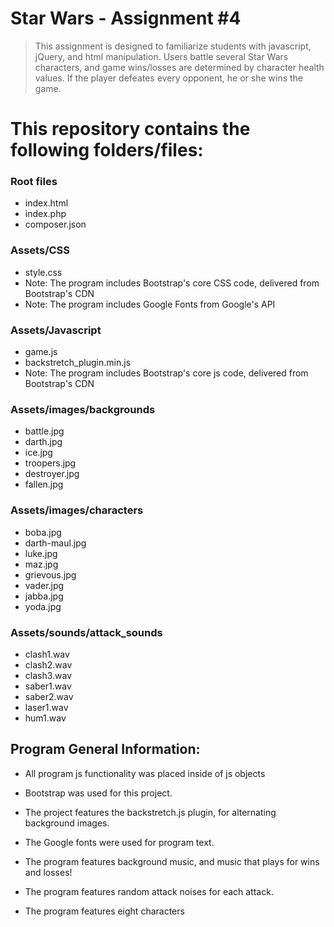 # Star Wars - Assignment #4

> This assignment is designed to familiarize students with javascript, jQuery, and html manipulation.  Users battle several Star Wars characters, and game wins/losses are determined by character health values.  If the player defeates every opponent, he or she wins the game.

# This repository contains the following folders/files:

### Root files
 * index.html
 * index.php
 * composer.json

### Assets/CSS
 * style.css
 * Note: The program includes Bootstrap's core CSS code, delivered from Bootstrap's CDN
 * Note: The program includes Google Fonts from Google's API
 
### Assets/Javascript
 * game.js
 * backstretch_plugin.min.js
 * Note: The program includes Bootstrap's core js code, delivered from Bootstrap's CDN

### Assets/images/backgrounds
 * battle.jpg
 * darth.jpg
 * ice.jpg
 * troopers.jpg
 * destroyer.jpg
 * fallen.jpg

 ### Assets/images/characters
 * boba.jpg
 * darth-maul.jpg
 * luke.jpg
 * maz.jpg
 * grievous.jpg
 * vader.jpg
 * jabba.jpg
 * yoda.jpg

### Assets/sounds/attack_sounds
 * clash1.wav
 * clash2.wav
 * clash3.wav
 * saber1.wav
 * saber2.wav
 * laser1.wav
 * hum1.wav


## Program General Information:

 * All program js functionality was placed inside of js objects

 * Bootstrap was used for this project.

 * The project features the backstretch.js plugin, for alternating background images.

 * The Google fonts were used for program text.

 * The program features background music, and music that plays for wins and losses!

 * The program features random attack noises for each attack.

 * The program features eight characters